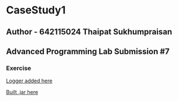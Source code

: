 # CaseStudy1

## Author - 642115024 Thaipat Sukhumpraisan

## Advanced Programming Lab Submission #7

### Exercise
[Logger added here](https://github.com/BlessedPretzel/CaseStudy1/blob/CaseStudy1-Build-Exercise/CaseStudy/src/main/java/se233/chapter1/controller/AllCustomHandler.java#L95)

[Built .jar here](https://github.com/BlessedPretzel/CaseStudy1/blob/CaseStudy1-Build-Exercise/CaseStudy/target/CaseStudy1-1.0-SNAPSHOT.jar)
